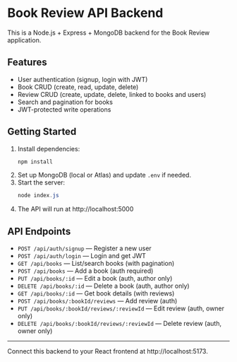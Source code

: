 # Book Review API Backend

This is a Node.js + Express + MongoDB backend for the Book Review application.

## Features
- User authentication (signup, login with JWT)
- Book CRUD (create, read, update, delete)
- Review CRUD (create, update, delete, linked to books and users)
- Search and pagination for books
- JWT-protected write operations

## Getting Started

1. Install dependencies:
   ```powershell
   npm install
   ```
2. Set up MongoDB (local or Atlas) and update `.env` if needed.
3. Start the server:
   ```powershell
   node index.js
   ```
4. The API will run at http://localhost:5000

## API Endpoints
- `POST /api/auth/signup` — Register a new user
- `POST /api/auth/login` — Login and get JWT
- `GET /api/books` — List/search books (with pagination)
- `POST /api/books` — Add a book (auth required)
- `PUT /api/books/:id` — Edit a book (auth, author only)
- `DELETE /api/books/:id` — Delete a book (auth, author only)
- `GET /api/books/:id` — Get book details (with reviews)
- `POST /api/books/:bookId/reviews` — Add review (auth)
- `PUT /api/books/:bookId/reviews/:reviewId` — Edit review (auth, owner only)
- `DELETE /api/books/:bookId/reviews/:reviewId` — Delete review (auth, owner only)

---

Connect this backend to your React frontend at http://localhost:5173.

